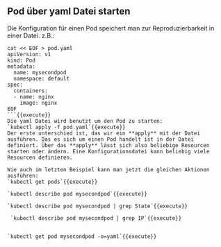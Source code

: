 ## Pod über yaml Datei starten
Die Konfiguration für einen Pod speichert man zur Reproduzierbarkeit in einer Datei. z.B.:   
```
cat << EOF > pod.yaml
apiVersion: v1
kind: Pod
metadata:
  name: mysecondpod
  namespace: default
spec:
  containers:
  - name: nginx
    image: nginx
EOF
```{{execute}}
Die yaml Datei wird benutzt um den Pod zu starten:   
`kubectl apply -f pod.yaml`{{execute}}   
Der erste unterschied ist, das wir ein **apply** mit der Datei ausführen. Das es sich um einen Pod handelt ist in der Datei definiert. Über das **apply** lässt sich also beliebige Resourcen starten oder ändern. Eine Konfigurationsdatei kann beliebig viele Resourcen definieren.   

Wie auch im letzten Beispiel kann man jetzt die gleichen Aktionen ausführen:   
`kubectl get pods`{{execute}}  
    
`kubectl describe pod mysecondpod`{{execute}}   
     
`kubectl describe pod mysecondpod | grep State`{{execute}}      

 `kubectl describe pod mysecondpod | grep IP`{{execute}}    

   
`kubectl get pod mysecondpod -o=yaml`{{execute}}   

